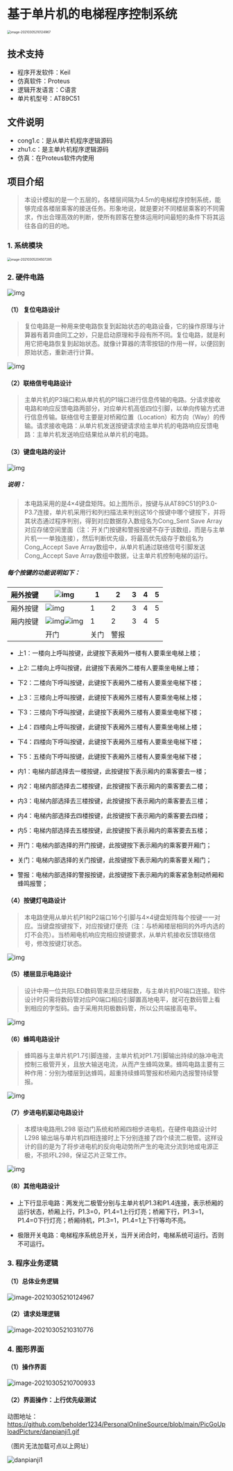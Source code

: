 # 基于单片机的电梯程序控制系统


<img src="https://github.com/beholder1234/PersonalOnlineSource/blob/main/PicGoUploadPicture/danpianji1.gif" alt="image-20210305210124967" style="zoom:50%;" />

## 技术支持

- 程序开发软件：Keil
- 仿真软件：Proteus
- 逻辑开发语言：C语言
- 单片机型号：AT89C51


## 文件说明

- cong1.c：是从单片机程序逻辑源码
- zhu1.c：是主单片机程序逻辑源码
- 仿真：在Proteus软件内使用 


## 项目介绍

>  本设计模拟的是一个五层的，各楼层间隔为4.5m的电梯程序控制系统，能够完成各楼层乘客的接送任务。形象地说，就是要对不同楼层乘客的不同需求，作出合理高效的判断，使所有顾客在整体运用时间最短的条件下将其运往各自的目的地。

### 1. 系统模块

<img src="https://gitee.com/beholder1234/PersonalOnlineSource/raw/master/PictureFromTypora/image-20210305204507285.png" alt="image-20210305204507285" style="zoom:50%;" />

### 2. 硬件电路

![img](https://gitee.com/beholder1234/PersonalOnlineSource/raw/master/PictureFromTypora/wps1.jpg)

#### （1） 复位电路设计

> 复位电路是一种用来使电路恢复到起始状态的电路设备，它的操作原理与计算器有着异曲同工之妙，只是启动原理和手段有所不同。复位电路，就是利用它把电路恢复到起始状态。就像计算器的清零按钮的作用一样，以便回到原始状态，重新进行计算。

![img](https://gitee.com/beholder1234/PersonalOnlineSource/raw/master/PictureFromTypora/wps2.jpg)

#### （2）联络信号电路设计

> 主单片机的P3端口和从单片机的P1端口进行信息传输的电路。分请求接收电路和响应反馈电路两部分，对应单片机高低四位引脚，以单向传输方式进行信息传输。联络信号主要是对桥厢位置（Location）和方向（Way）的传输。请求接收电路：从单片机发送按键请求给主单片机的电路响应反馈电路：主单片机发送响应结果给从单片机的电路。

#### （3）键盘电路的设计

![img](https://gitee.com/beholder1234/PersonalOnlineSource/raw/master/PictureFromTypora/wps3.jpg)

##### 说明：

> 本电路采用的是4×4键盘矩阵。如上图所示，按键与从AT89C51的P3.0-P3.7连接，单片机采用行和列扫描法来判别这16个按键中哪个键按下，并将其状态通过程序判别，得到对应数据存入数组名为Cong_Sent Save Array对应存储空间里面（注：开关门按键和警报按键不存于该数组，而是与主单片机一一单独连接），然后判断优先级，将最高优先级存于数组名为Cong_Accept Save Array数组中，从单片机通过联络信号引脚发送Cong_Accept Save Array数组中数据，让主单片机控制电梯的运行。

##### 每个按键的功能说明如下：

| 厢外按键 | ![img](https://gitee.com/beholder1234/PersonalOnlineSource/raw/master/PictureFromTypora/wps8.png) | 1    | 2    | 3    | 4    | 5    |
| -------- | ------------------------------------------------------------ | ---- | ---- | ---- | ---- | ---- |
| 厢外按键 | ![img](https://gitee.com/beholder1234/PersonalOnlineSource/raw/master/PictureFromTypora/wps9.png) | 1    | 2    | 3    | 4    | 5    |
| 厢内按键 | ![img](https://gitee.com/beholder1234/PersonalOnlineSource/raw/master/PictureFromTypora/wps10.png)![img](https://gitee.com/beholder1234/PersonalOnlineSource/raw/master/PictureFromTypora/wps11.png) | 1    | 2    | 3    | 4    | 5    |
|          | 开门                                                         | 关门 | 警报 |      |      |      |

- 上1：一楼向上呼叫按键，此键按下表厢外一楼有人要乘坐电梯上楼；
- 上2: 二楼向上呼叫按键，此键按下表厢外二楼有人要乘坐电梯上楼；
- 下2：二楼向下呼叫按键，此键按下表厢外二楼有人要乘坐电梯下楼；
- 上3：三楼向上呼叫按键，此键按下表厢外三楼有人要乘坐电梯上楼；
- 下3：三楼向下呼叫按键，此键按下表厢外三楼有人要乘坐电梯下楼；

- 上4：四楼向上呼叫按键，此键按下表厢外三楼有人要乘坐电梯上楼；

- 下4：四楼向下呼叫按键，此键按下表厢外三楼有人要乘坐电梯下楼；

- 下5：五楼向下呼叫按键，此键按下表厢外三楼有人要乘坐电梯下楼；

- 内1：电梯内部选择去一楼按键，此按键按下表示厢内的乘客要去一楼；

- 内2：电梯内部选择去二楼按键，此按键按下表示厢内的乘客要去二楼；

- 内3：电梯内部选择去三楼按键，此按键按下表示厢内的乘客要去三楼；

- 内4：电梯内部选择去四楼按键，此按键按下表示厢内的乘客要去四楼；

- 内5：电梯内部选择去五楼按键，此按键按下表示厢内的乘客要去五楼；

- 开门：电梯内部选择的开门按键，此按键按下表示厢内的乘客要开厢门；

- 关门：电梯内部选择的关门按键，此按键按下表示厢内的乘客要关厢门；

- 警报：电梯内部选择的警报按键，此按键按下表示厢内的乘客紧急制动桥厢和蜂鸣报警；



#### （4）按键灯电路设计

> 本电路使用从单片机P1和P2端口16个引脚与4×4键盘矩阵每个按键一一对应。当键盘按键按下，对应按键灯便亮（注：与桥厢楼层相同的外呼内选的灯不会亮）。当桥厢电机响应完相应按键要求，从单片机接收反馈联络信号，修改按键灯状态。

![img](https://gitee.com/beholder1234/PersonalOnlineSource/raw/master/PictureFromTypora/wps12.jpg)



#### （5）楼层显示电路设计

> 设计中用一位共阳LED数码管来显示楼层数，与主单片机P0端口连接。软件设计时只需将数码管对应P0端口相应引脚置高地电平，就可在数码管上看到相应的字型码。由于采用共阳极数码管，所以公共端接高电平。

![img](https://gitee.com/beholder1234/PersonalOnlineSource/raw/master/PictureFromTypora/wps13.jpg)

#### （6）蜂鸣电路设计

> 蜂鸣器与主单片机P1.7引脚连接，主单片机对P1.7引脚输出持续的脉冲电流控制三极管开关，且放大输送电流，从而产生蜂鸣效果。蜂鸣电路主要有三种作用：分别为楼层到达蜂鸣，超重持续蜂鸣警报和桥厢内选报警持续警报。

![img](https://gitee.com/beholder1234/PersonalOnlineSource/raw/master/PictureFromTypora/wps14.jpg)

#### （7）步进电机驱动电路设计

> 本模块电路用L298 驱动门系统和桥厢四相步进电机，在硬件电路设计时L298 输出端与单片机四相连接时上下分别连接了四个续流二极管。这样设计的目的是为了将步进电机的反向电动势所产生的电流分流到地或电源正极，不损坏L298，保证芯片正常工作。

![img](https://gitee.com/beholder1234/PersonalOnlineSource/raw/master/PictureFromTypora/wps15.jpg)

#### （8）其他电路设计

- 上下行显示电路：两发光二极管分别与主单片机P1.3和P1.4连接，表示桥厢的运行状态，桥厢上行，P1.3=0，P1.4=1上行灯亮；桥厢下行，P1.3=1，P1.4=0下行灯亮；桥厢待机，P1.3=1，P1.4=1上下行等均不亮。

- 极限开关电路：电梯程序系统总开关，当开关闭合时，电梯系统可运行。否则不可运行。



### 3. 程序业务逻辑

#### （1）总体业务逻辑

![image-20210305210124967](https://gitee.com/beholder1234/PersonalOnlineSource/raw/master/PictureFromTypora/image-20210305210124967.png)

#### （2）请求处理逻辑

![image-20210305210310776](https://gitee.com/beholder1234/PersonalOnlineSource/raw/master/PictureFromTypora/image-20210305210310776.png)

###  4. 图形界面

#### （1）操作界面

![image-20210305210700933](https://gitee.com/beholder1234/PersonalOnlineSource/raw/master/PictureFromTypora/image-20210305210700933.png)

#### （2）界面操作：上行优先级测试

动图地址：https://github.com/beholder1234/PersonalOnlineSource/blob/main/PicGoUploadPicture/danpianji1.gif

（图片无法加载可点以上网址）

![danpianji1](https://github.com/beholder1234/PersonalOnlineSource/blob/main/PicGoUploadPicture/danpianji1.gif)

